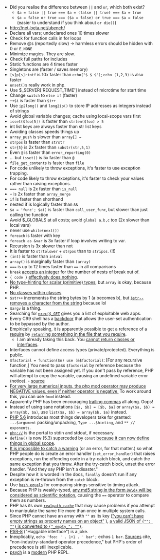 - Did you realise the difference between `||` and `or`, which both exist?
  - `$a = false || true === $a = (false || true) === $a = true`
  - `$a = false or true === ($a = false) or true === $a = false` (easier to understand if you think about `or die()`)
- http://net-beta.net/ubench/
- Declare all vars; undeclared ones 10 times slower
- Check for function calls in for loops
- Remove @s (reportedly slow) -> harmless errors should be hidden with 0 or `E_NONE`
- Minimize magics. They are slow.
- Check full paths for includes
- Static functions are 4 times faster
- Singletons are (faster / saves memory)
- `[v]p[s]rintf` is 10x faster than `echo("$ $ $")`; `echo (1,2,3)` is also faster
- `unset()`s really work in php.
- Use \$\_SERVER['REQUEST_TIME'] instead of microtime for start time
- Change `switch` to `else if` (faster)
- `++$i` is faster than `$i++`
- Use `ip2long()` and `long2ip()` to store IP addresses as integers instead of strings
- Avoid global variable changes; cache using local-scope vars first
- `isset($foo[5])` is faster than `strlen($foo) > 5`
- int list keys are always faster than str list keys
- Avoiding classes speeds things up
- `array_push` is slower than `array[] =`
- `strpos` is faster than `strstr`
- `str{5}` is 2x faster than `substr(str,5,1)`
- Even `@` is faster than `error_reporting(0)`
- ... but `isset()` is 5x faster than `@`
- `file_get_contents` is faster than `file`
- For code unlikely to throw exceptions, it's faster to use exception trapping.
- For code likely to throw exceptions, it's faster to check your values rather than raising exceptions.
- `=== null` is 2x faster than `is_null`
- `+` is 2x faster than `array_merge`
- `if` is faster than shorthand
- nested if is logically faster than `&&`
- `$a = 'func'; $a()` is faster than `call_user_func`, but slower than just calling the function
- Avoid \$\_GLOBALS at all costs; avoid `global a,b,c` too (2x slower than local vars)
- never use `while(next())`
- `foreach` is faster with key
- `foreach as &var` is 3x faster if loop involves writing to var.
- Recursion is 3x slower than not
- It is faster to `strtolower` + `strpos` than to `stripos`. (!!)
- `(int)` is faster than `intval`
- `array()` is marginally faster than `(array)`
- `===` is up to 12 times faster than `==` in all comparisons
- `break` [accepts an integer](http://www.php.net/break) for the number of nests of break out of.
- `{ code }` [effectively does nothing](http://stackoverflow.com/questions/14971123/use-curly-brackets-to-structure-code-in-php).
- [No type-hinting for scalar (primitive) types](http://www.php.net/manual/en/language.oop5.typehinting.php), but `array` is okay, because PHP.
- [No classes within classes](http://stackoverflow.com/questions/1583140/is-it-allowed-to-create-a-php-class-inside-another-class)
- `$str++` incrementss the string bytes by 1 (a becomes b), but [`$str--` removes a character from the string](https://eval.in/60631) because lol
- `$argv` is a thing.
- Searching for [`exec($_GET`](https://github.com/search?q=exec%28%24_GET&ref=cmdform&type=Code) gives you a list of exploitable web apps.
- Every C99 shell has a [backdoor](http://thehackerblog.com/every-c99-php-shell-is-backdoored-aka-free-shells/) that allows the user-set authentication to be bypassed by the author.
- Empirically speaking, it is apparently possible to get a reference of a [require](https://github.com/chintanbanugaria/92five/blob/master/artisan#L30) by [`return`ing something in the file that you require](https://github.com/chintanbanugaria/92five/blob/master/bootstrap/start.php#L76).
  - I am already taking this back. You [cannot return classes or interfaces](http://stackoverflow.com/a/8084184/1558430).
- Interfaces cannot define access types (private/protected). Everything is public.
- `$factorial = function($n) use (&$factorial)`: [For any recursive function,] You need to pass `$factorial` by reference because the variable has not been assigned yet. If you don't pass by reference, PHP will attempt to copy the variable, causing an undefined variable error (notice). - [source](http://www.reddit.com/r/PHP/comments/2leo05/functional_programming_in_php/)
- [For very large numerical inputs, the php mod operator may produce NEGATIVE values, even if neither operator is negative.](http://stackoverflow.com/a/27113242/1558430) To work around this, you can use `fmod` instead.
- Apparently PHP has been encouraging [trailing commas](http://stackoverflow.com/questions/2829581/why-do-php-array-examples-leave-a-trailing-comma) all along. Oops!
- Instead of using sane notations `[$a, $b] = [$b, $a]` or `array($a, $b) = array($b, $a)`, use `list($a, $b) = array($b, $a)` instead.
- [PHP 5.6](http://php.net/releases/5_6_0.php) introduces most things developers take for granted: `...$argument` packing/unpacking, `Type ...$hinting`, and `** // exponents`.
- [`php://`](http://php.net/manual/en/wrappers.php.php) is the portal to stdin and stdout, if necessary.
- `define()` is now (5.3) superceded by `const` [because it can now define things in global scope](http://stackoverflow.com/questions/2447791/define-vs-const).
- [It is impossible to catch a warning](http://stackoverflow.com/a/1241751) (or an error, for that matter.) so what PHP people do is create an error handler (`set_error_handler`) that raises exceptions, run the offending code in a try-catch block, and catch the same exception that you throw. After the try-catch block, unset the error handler. "And they say PHP isn't a disaster."
- Despite how it is worded in the docs, `finally` doesn't run if any exception is re-thrown from the `catch` block.
- Use [`hash_equals`](http://php.net/manual/en/function.hash-equals.php) for comparing strings sensitive to timing attack.
- Because PHP is weakly-typed, [any md5 string in the form `0e\d+` will be considered as scientific notation](https://www.reddit.com/r/lolphp/comments/34sxw5/md5240610708_md5qnkcdzo/.compact), causing the `==` operator to compare them as numbers.
- PHP has its own [`realpath_cache`](http://jpauli.github.io/2014/06/30/realpath-cache.html) that may cause problems if you attempt to manipulate the same file more than once in multiple system calls.
- Since PHP cannot have an array with `""` as its key (["you can't have empty strings as property names on an object"](https://www.reddit.com/r/lolphp/comments/42gxxd/decodes_to_empty_but_encodes_to_empty_so_you_cant/) ), [a valid JSON of `{"": ""}` is converted to `{"_empty_": ""}`](https://3v4l.org/Tg6GB).
- [PSR-8](https://stackoverflow.com/questions/30762644/huggableinterface-in-php-and-psr-8) ("Huggable interface") is a joke.
- Inexplicably, `echo 'foo: ' . 1+1 . ' bar';` echos `1 bar`. [Sources](https://stackoverflow.com/a/1105565/1558430) cite, "non-industry-standard operator precedence," but PHP's order of precedence is still inexplicable.
- [psych](https://psysh.org/) is a [modern](https://www.freecodecamp.org/news/this-is-what-modern-php-looks-like-769192a1320/) PHP REPL.

